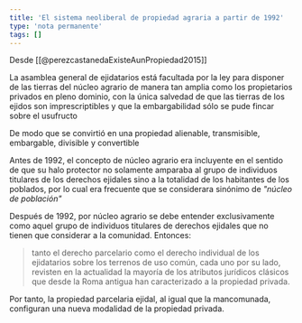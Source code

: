 ```yaml
---
title: 'El sistema neoliberal de propiedad agraria a partir de 1992'
type: 'nota permanente'
tags: []
---
```


Desde [[@perezcastanedaExisteAunPropiedad2015]]

La asamblea general de ejidatarios está facultada por la ley para disponer de las tierras del núcleo agrario de manera tan amplia como los propietarios privados en pleno dominio, con la única salvedad de que las tierras de los ejidos son imprescriptibles y que la embargabilidad sólo se pude fincar sobre el usufructo

De modo que se convirtió en una propiedad alienable, transmisible, embargable, divisible y convertible


Antes de 1992, el concepto de núcleo agrario era incluyente en el sentido de que su halo protector no solamente amparaba al grupo de individuos titulares de los derechos ejidales sino a la totalidad de los habitantes de los poblados, por lo cual era frecuente que se considerara sinónimo de *"núcleo de población"*


Después de 1992, por núcleo agrario se debe entender exclusivamente como aquel grupo de individuos titulares de derechos ejidales que no tienen que considerar a la comunidad. Entonces:

>tanto el derecho parcelario como el derecho individual de los ejidatarios sobre los terrenos de uso común, cada uno por su lado, revisten en la actualidad la mayoría de los atributos jurídicos clásicos que desde la Roma antigua han caracterizado a la propiedad privada.

Por tanto, la propiedad parcelaria ejidal, al igual que la mancomunada, configuran una nueva modalidad de la propiedad privada.